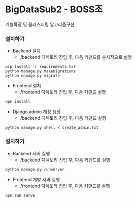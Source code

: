 # BigDataSub2 - BOSS조

기능확장 및 클러스터링 알고리즘구현



### 설치하기

- Backend 설치
  - /backend 디렉토리 진입 후, 다음 커맨드를 순차적으로 실행

```
pip install -r requirements.txt
python manage.py makemigrations
python manage.py migrate
```

- Frontend 설치
  - /frontend 디렉토리 진입 후, 다음 커맨드 실행

```
npm install
```

- Django admin 계정 생성
  - /backend 디렉토리 진입 후, 다음 커맨드 실행

```
python manage.py shell < create_admin.txt
```



### 설치하기

- Backend 서버 실행
  - /backend 디렉토리 진입 후, 다음 커맨드를 실행

```
python manage.py runserver
```

- Frontend 개발 서버 실행
  - /frontend 디렉토리 진입 후, 다음 커맨드를 실행

```
npm run serve
```

